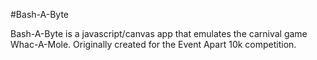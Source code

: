 #Bash-A-Byte

Bash-A-Byte is a javascript/canvas app that emulates the carnival game Whac-A-Mole. Originally created for the Event Apart 10k competition.